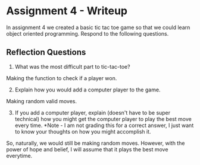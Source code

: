 # Assignment 4 - Writeup

In assignment 4 we created a basic tic tac toe game so that we could learn object oriented programming. Respond to the following questions.

## Reflection Questions

1. What was the most difficult part to tic-tac-toe?

Making the function to check if a player won.

2. Explain how you would add a computer player to the game.

Making random valid moves.

3. If you add a computer player, explain (doesn't have to be super technical) how you might get the computer player to play the best move every time. *Note - I am not grading this for a correct answer, I just want to know your thoughts on how you might accomplish it.

So, naturally, we would still be making random moves. However, with the power of hope and belief, I will assume that it plays the best move everytime.